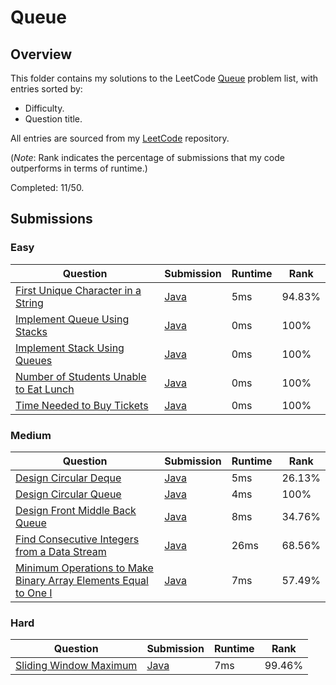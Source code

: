# Queue

## Overview
This folder contains my solutions to the LeetCode [Queue](https://leetcode.com/problem-list/queue/) problem list,
with entries sorted by:
- Difficulty.
- Question title.

All entries are sourced from my [LeetCode](https://github.com/shumarb/leetcode) repository.

(*Note*: Rank indicates the percentage of submissions that my code outperforms in terms of runtime.)

Completed: 11/50.

## Submissions
### Easy
| Question                                                                                                                    | Submission                                                                                              | Runtime | Rank   |
|-----------------------------------------------------------------------------------------------------------------------------|---------------------------------------------------------------------------------------------------------|---------|--------|
| [First Unique Character in a String](https://leetcode.com/problems/first-unique-character-in-a-string/description/)         | [Java](https://github.com/shumarb/leetcode/blob/main/submissions/FirstUniqueCharacterInAString.java)    | 5ms     | 94.83% |
| [Implement Queue Using Stacks](https://leetcode.com/problems/implement-queue-using-stacks/description/)                     | [Java](https://github.com/shumarb/leetcode/blob/main/submissions/ImplementQueueUsingStacks.java)        | 0ms     | 100%   |
| [Implement Stack Using Queues](https://leetcode.com/problems/implement-stack-using-queues/description/)                     | [Java](https://github.com/shumarb/leetcode/blob/main/submissions/ImplementStackUsingQueues.java)        | 0ms     | 100%   |
| [Number of Students Unable to Eat Lunch](https://leetcode.com/problems/number-of-students-unable-to-eat-lunch/description/) | [Java](https://github.com/shumarb/leetcode/blob/main/submissions/NumberOfStudentsUnableToEatLunch.java) | 0ms     | 100%   |
| [Time Needed to Buy Tickets](https://leetcode.com/problems/time-needed-to-buy-tickets/description/)                         | [Java](https://github.com/shumarb/leetcode/blob/main/submissions/TimeNeedToBuyTickets.java)             | 0ms     | 100%   |

### Medium
| Question                                                                                                                                                                      | Submission                                                                                                                     | Runtime | Rank   |
|-------------------------------------------------------------------------------------------------------------------------------------------------------------------------------|--------------------------------------------------------------------------------------------------------------------------------|---------|--------|
| [Design Circular Deque](https://leetcode.com/problems/design-circular-deque/description/)                                                                                     | [Java](https://github.com/shumarb/leetcode/blob/main/submissions/MyCircularDeque.java)                                         | 5ms     | 26.13% |
| [Design Circular Queue](https://leetcode.com/problems/design-circular-queue/description/)                                                                                     | [Java](https://github.com/shumarb/leetcode/blob/main/submissions/MyCircularQueue.java)                                         | 4ms     | 100%   |
| [Design Front Middle Back Queue](https://leetcode.com/problems/design-front-middle-back-queue/description/)                                                                   | [Java](https://github.com/shumarb/leetcode/blob/main/submissions/FrontMiddleBackQueue.java)                                    | 8ms     | 34.76% |
| [Find Consecutive Integers from a Data Stream](https://leetcode.com/problems/find-consecutive-integers-from-a-data-stream/description/)                                       | [Java](https://github.com/shumarb/leetcode/blob/main/submissions/DataStream.java)                                              | 26ms    | 68.56% |
| [Minimum Operations to Make Binary Array Elements Equal to One I](https://leetcode.com/problems/minimum-operations-to-make-binary-array-elements-equal-to-one-i/description/) | [Java](https://github.com/shumarb/leetcode/blob/main/submissions/MinimumOperationsToMakeBinaryArrayElementsEqualToOneOne.java) | 7ms     | 57.49% |

### Hard
| Question                                                                                            | Submission                                                                                  | Runtime | Rank   |
|-----------------------------------------------------------------------------------------------------|---------------------------------------------------------------------------------------------|---------|--------|
| [Sliding Window Maximum](https://leetcode.com/problems/sliding-window-maximum/description/)         | [Java](https://github.com/shumarb/leetcode/blob/main/submissions/SlidingWindowMaximum.java) | 7ms     | 99.46% |
